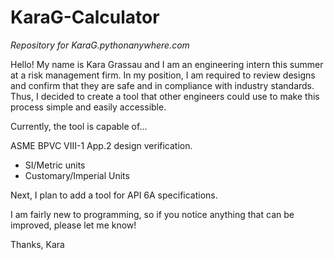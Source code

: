 # KaraG-Calculator
*Repository for KaraG.pythonanywhere.com*

Hello! My name is Kara Grassau and I am an engineering intern this summer at a risk management firm.
In my position, I am required to review designs and confirm that they are safe and in compliance with industry standards. Thus, I decided to create a tool that other engineers could use to make this process simple and easily accessible. 

Currently, the tool is capable of...

ASME BPVC VIII-1 App.2 design verification.
   - SI/Metric units
   - Customary/Imperial Units

Next, I plan to add a tool for API 6A specifications.

I am fairly new to programming, so if you notice anything that can be improved, please let me know!

Thanks,
Kara
